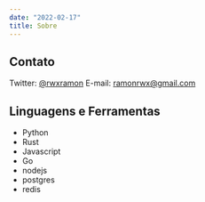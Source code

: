 ```yaml
---
date: "2022-02-17"
title: Sobre
---
```


## Contato
Twitter: [@rwxramon](https://twitter.com/rwxramon)
E-mail: ramonrwx@gmail.com

## Linguagens e Ferramentas
- Python
- Rust
- Javascript
- Go
- nodejs
- postgres
- redis

